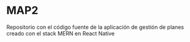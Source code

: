 # MAP2
Repositorio con el código fuente de la aplicación de gestión de planes creado con el stack MERN en React Native
